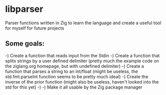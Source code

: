 # libparser
Parser functions written in Zig to learn the language and create a useful tool for myself for future projects

## Some goals:
 -) Create a function that reads input from the Stdin
 -) Create a function that splits strings by a user defined delimiter (pretty much the example code on the ziglang.org homepage, but with undefined delimiter)
 -) Create a function that parses a string to an int/float (might be useless, the std.fmt.parseInt function seems to be pretty much ideal)
 -) Create the inverse of the prior function (might also be useless, haven't looked into the std for this yet)
 -) 
 -) Make it all usable by the Zig package manager

